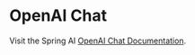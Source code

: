 # OpenAI Chat

Visit the Spring AI [OpenAI Chat Documentation](https://docs.spring.io/spring-ai/reference/api/clients/openai-chat.html).
